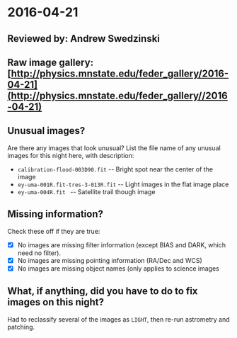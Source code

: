 # 2016-04-21

## Reviewed by:   Andrew Swedzinski

## Raw image gallery: [http://physics.mnstate.edu/feder_gallery/2016-04-21](http://physics.mnstate.edu/feder_gallery//2016-04-21)

## Unusual images?

Are there any images that look unusual? List the file name of any unusual images for this night here, with description:

+ `calibration-flood-003D90.fit` -- Bright spot near the center of the image
+ `ey-uma-001R.fit-tres-3-013R.fit` -- Light images in the flat image place
+ `ey-uma-004R.fit ` -- Satellite trail though image


## Missing information?

Check these off if they are true:

- [x] No images are missing filter information (except BIAS and DARK, which need no filter).
- [x] No images are missing pointing information (RA/Dec and WCS)
- [x] No images are missing object names (only applies to science images

## What, if anything, did you have to do to fix images on this night?

Had to reclassify several of the images as `LIGHT`, then re-run astrometry and patching.

